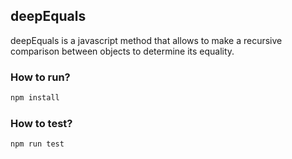 ## deepEquals

deepEquals is a javascript method that allows to make a recursive comparison between objects to determine its equality.

### How to run?
```sh
npm install
```

### How to test?
```sh
npm run test
```
